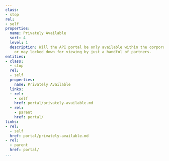 ```yaml
---
class:
- stop
rel:
- self
properties:
  name: Privately Available
  sort: 4
  level: 1
  description: Will the API portal be only available within the corporate firewall,
    or may locked down for viewing by just a handful of partners.
entities:
- class:
  - stop
  rel:
  - self
  properties:
    name: Privately Available
  links:
  - rel:
    - self
    href: portal/privately-available.md
  - rel:
    - parent
    href: portal/
links:
- rel:
  - self
  href: portal/privately-available.md
- rel:
  - parent
  href: portal/
...
```

